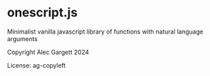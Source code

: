 # onescript.js
Minimalist vanilla javascript library of functions with natural language arguments

Copyright Alec Gargett 2024

License: ag-copyleft
